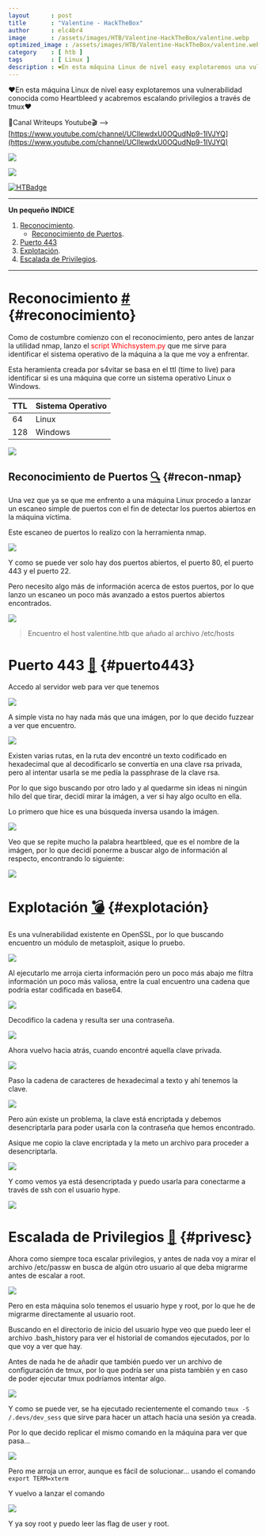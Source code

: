 ```yaml
---
layout      : post
title       : "Valentine - HackTheBox"
author      : elc4br4
image       : /assets/images/HTB/Valentine-HackTheBox/valentine.webp
optimized_image : /assets/images/HTB/Valentine-HackTheBox/valentine.webp
category    : [ htb ]
tags        : [ Linux ]
description : ❤️En esta máquina Linux de nivel easy explotaremos una vulnerabilidad conocida como Heartbleed y acabremos escalando privilegios a través de tmux❤️
---
```


❤️En esta máquina Linux de nivel easy explotaremos una vulnerabilidad conocida como Heartbleed y acabremos escalando privilegios a través de tmux❤️

🎥Canal Writeups Youtube🎬 --> [https://www.youtube.com/channel/UCllewdxU0OQudNp9-1IVJYQ](https://www.youtube.com/channel/UCllewdxU0OQudNp9-1IVJYQ)

![](/assets/images/HTB/Valentine-HackTheBox/valentine2.webp)

![](/assets/images/HTB/Valentine-HackTheBox/valentine-rating.webp)

[![HTBadge](https://www.hackthebox.eu/badge/image/533771)](https://www.hackthebox.com/home/users/profile/533771)


***


**Un pequeño INDICE**

1. [Reconocimiento](#reconocimiento).
    * [Reconocimiento de Puertos](#recon-nmap).
2. [Puerto 443](#puerto443)
3. [Explotación](#explotación).
4. [Escalada de Privilegios](#privesc).


***

# Reconocimiento [#](reconocimiento) {#reconocimiento}

Como de costumbre comienzo con el reconocimiento, pero antes de lanzar la utilidad nmap, lanzo el <span style="color:red"> script Whichsystem.py </span> que me sirve para identificar el sistema operativo de la máquina a la que me voy a enfrentar.

Esta heramienta creada por s4vitar se basa en el ttl (time to live) para identificar si es una máquina que corre un sistema operativo Linux o Windows.

| TTL    | Sistema Operativo | 
| :----- | :------- | 
| 64     | Linux    | 
| 128    | Windows  |

![](/assets/images/HTB/Valentine-HackTheBox/whichsystem.webp)

## Reconocimiento de Puertos [🔍](#recon-nmap) {#recon-nmap}

Una vez que ya se que me enfrento a una máquina Linux procedo a lanzar un escaneo simple de puertos con el fin de detectar los puertos abiertos en la máquina víctima.

Este escaneo de puertos lo realizo con la herramienta nmap.

![](/assets/images/HTB/Valentine-HackTheBox/nmap1.webp)

Y como se puede ver solo hay dos puertos abiertos, el puerto 80, el puerto 443 y el puerto 22.

Pero necesito algo más de información acerca de estos puertos, por lo que lanzo un escaneo un poco más avanzado a estos puertos abiertos encontrados.

![](/assets/images/HTB/Valentine-HackTheBox/nmap2.webp)

> Encuentro el host valentine.htb que añado al archivo /etc/hosts

# Puerto 443 [🔢](#puerto443) {#puerto443}

Accedo al servidor web para ver que tenemos

![](/assets/images/HTB/Valentine-HackTheBox/web1.webp)

A simple vista no hay nada más que una imágen, por lo que decido fuzzear a ver que encuentro.

![](/assets/images/HTB/Valentine-HackTheBox/fuzz.webp)

Existen varias rutas, en la ruta dev encontré un texto codificado en hexadecimal que al decodificarlo se convertía en una clave rsa privada, pero al intentar usarla se me pedía la passphrase de la clave rsa.

Por lo que sigo buscando por otro lado y al quedarme sin ideas ni ningún hilo del que tirar, decidí mirar la imágen, a ver si hay algo oculto en ella.

Lo primero que hice es una búsqueda inversa usando la imágen.

![](/assets/images/HTB/Valentine-HackTheBox/imagen.webp)

Veo que se repite mucho la palabra heartbleed, que es el nombre de la imágen, por lo que decidí ponerme a buscar algo de información al respecto, encontrando lo siguiente:

![](/assets/images/HTB/Valentine-HackTheBox/heartbleed.webp)

# Explotación [💣](#explotación) {#explotación}

Es una vulnerabilidad existente en OpenSSL, por lo que buscando encuentro un módulo de metasploit, asique lo pruebo.

![](/assets/images/HTB/Valentine-HackTheBox/msf1.webp)

Al ejecutarlo me arroja cierta información pero un poco más abajo me filtra información un poco más valiosa, entre la cual encuentro una cadena que podría estar codificada en base64.

![](/assets/images/HTB/Valentine-HackTheBox/msf2.webp)

Decodifico la cadena y resulta ser una contraseña.

![](/assets/images/HTB/Valentine-HackTheBox/password.webp)

Ahora vuelvo hacia atrás, cuando encontré aquella clave privada.

![](/assets/images/HTB/Valentine-HackTheBox/dev.webp)

Paso la cadena de caracteres de hexadecimal a texto y ahí tenemos la clave.

![](/assets/images/HTB/Valentine-HackTheBox/clave.webp)

Pero aún existe un problema, la clave está encriptada y debemos desencriptarla para poder usarla con la contraseña que hemos encontrado.

Asique me copio la clave encriptada y la meto un archivo para proceder a desencriptarla.

![](/assets/images/HTB/Valentine-HackTheBox/dec1.webp)

Y como vemos ya está desencriptada y puedo usarla para conectarme a través de ssh con el usuario hype.

![](/assets/images/HTB/Valentine-HackTheBox/ssh.webp)


# Escalada de Privilegios [💊](#privesc) {#privesc}

Ahora como siempre toca escalar privilegios, y antes de nada voy a mirar el archivo /etc/passw en busca de algún otro usuario al que deba migrarme antes de escalar a root.

![](/assets/images/HTB/Valentine-HackTheBox/passwd.webp)

Pero en esta máquina solo tenemos el usuario hype y root, por lo que he de migrarme directamente al usuario root.

Buscando en el directorio de inicio del usuario hype veo que puedo leer el archivo .bash_history para ver el historial de comandos ejecutados, por lo que voy a ver que hay.

Antes de nada he de añadir que también puedo ver un archivo de configuración de tmux, por lo que podría ser una pista también y en caso de poder ejecutar tmux podríamos intentar algo.

![](/assets/images/HTB/Valentine-HackTheBox/bash.webp)

Y como se puede ver, se ha ejecutado recientemente el comando `tmux -S /.devs/dev_sess` que sirve para hacer un attach hacia una sesión ya creada.

Por lo que decido replicar el mismo comando en la máquina para ver que pasa...

![](/assets/images/HTB/Valentine-HackTheBox/tmux.webp)

Pero me arroja un error, aunque es fácil de solucionar... usando el comando `export TERM=xterm`

Y vuelvo a lanzar el comando

![](/assets/images/HTB/Valentine-HackTheBox/root.webp)

Y ya soy root y puedo leer las flag de user y root.




